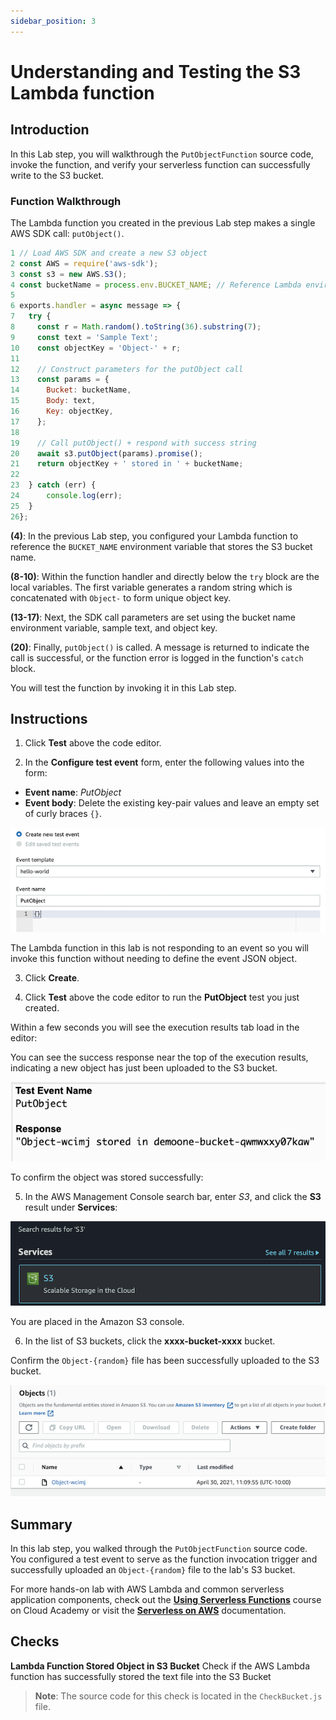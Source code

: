 ```yaml
---
sidebar_position: 3
---
```


# Understanding and Testing the S3 Lambda function

## Introduction

In this Lab step, you will walkthrough the `PutObjectFunction` source code, invoke the function, and verify your serverless function can successfully write to the S3 bucket.

### Function Walkthrough

  The Lambda function you created in the previous Lab step makes a single AWS SDK call: `putObject()`. 

  ```js {4,8-10,13-17,20}
  1 // Load AWS SDK and create a new S3 object
  2 const AWS = require('aws-sdk');
  3 const s3 = new AWS.S3();
  4 const bucketName = process.env.BUCKET_NAME; // Reference Lambda environment variable
  5 
  6 exports.handler = async message => {
  7   try {
  8     const r = Math.random().toString(36).substring(7);
  9     const text = 'Sample Text';
  10    const objectKey = 'Object-' + r;
  11    
  12    // Construct parameters for the putObject call
  13    const params = {
  14      Bucket: bucketName,
  15      Body: text,
  16      Key: objectKey,
  17    };
  18    
  19    // Call putObject() + respond with success string
  20    await s3.putObject(params).promise();
  21    return objectKey + ' stored in ' + bucketName;
  22    
  23  } catch (err) {
  24      console.log(err);
  25  }
  26};
  ```

  **(4)**: In the previous Lab step, you configured your Lambda function to reference the `BUCKET_NAME` environment variable that stores the S3 bucket name.

  **(8-10)**: Within the function handler and directly below the `try` block are the local variables. The first variable generates a random string which is concatenated with `Object-` to form unique object key. 

  **(13-17)**: Next, the SDK call parameters are set using the bucket name environment variable, sample text, and object key.

  **(20)**: Finally, `putObject()` is called. A message is returned to indicate the call is successful, or the function error is logged in the function's `catch` block.

  You will test the function by invoking it in this Lab step.
  
## Instructions

1. Click **Test** above the code editor.

2. In the **Configure test event** form, enter the following values into the form:

  - **Event name**: *PutObject*
  - **Event body**: Delete the existing key-pair values and leave an empty set of curly braces `{}`. 


  ![test](img/test.png)

  The Lambda function in this lab is not responding to an event so you will invoke this function without needing to define the event JSON object.


3. Click **Create**.

4. Click **Test** above the code editor to run the **PutObject** test you just created.

  Within a few seconds you will see the execution results tab load in the editor:

  You can see the success response near the top of the execution results, indicating a new object has just been uploaded to the S3 bucket. 

  ![response](img/response.png)

To confirm the object was stored successfully:

5. In the AWS Management Console search bar, enter *S3*, and click the **S3** result under **Services**:

  ![s3-service](img/s3-service.png)

  You are placed in the Amazon S3 console.

6. In the list of S3 buckets, click the **xxxx-bucket-xxxx** bucket.

  Confirm the `Object-{random}` file has been successfully uploaded to the S3 bucket.

  ![s3-object](img/s3-object.png)

## Summary

In this lab step, you walked through the `PutObjectFunction` source code. You configured a test event to serve as the function invocation trigger and successfully uploaded an `Object-{random}` file to the lab's S3 bucket.

For more hands-on lab with AWS Lambda and common serverless application components, check out the **<a href="https://cloudacademy.com/course/using-serverless-functions/creating-a-scheduled-event-with-aws-lambda/?context_resource=lp&context_id=25" target="_blank">Using Serverless Functions</a>** course on Cloud Academy or visit the **<a href="https://aws.amazon.com/serverless/" target="_blank">Serverless on AWS</a>** documentation.


## Checks

**Lambda Function Stored Object in S3 Bucket**
Check if the AWS Lambda function has successfully stored the text file into the S3 Bucket

> **Note**: The source code for this check is located in the `CheckBucket.js` file.